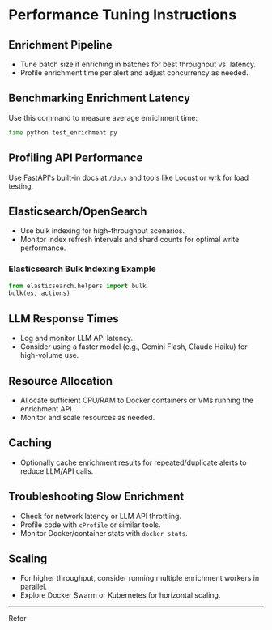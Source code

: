 # Performance Tuning Instructions

## Enrichment Pipeline
- Tune batch size if enriching in batches for best throughput vs. latency.
- Profile enrichment time per alert and adjust concurrency as needed.

## Benchmarking Enrichment Latency

Use this command to measure average enrichment time:
```sh
time python test_enrichment.py
```

## Profiling API Performance

Use FastAPI's built-in docs at `/docs` and tools like [Locust](https://locust.io/) or [wrk](https://github.com/wg/wrk) for load testing.

## Elasticsearch/OpenSearch
- Use bulk indexing for high-throughput scenarios.
- Monitor index refresh intervals and shard counts for optimal write performance.

### Elasticsearch Bulk Indexing Example
```python
from elasticsearch.helpers import bulk
bulk(es, actions)
```

## LLM Response Times
- Log and monitor LLM API latency.
- Consider using a faster model (e.g., Gemini Flash, Claude Haiku) for high-volume use.

## Resource Allocation
- Allocate sufficient CPU/RAM to Docker containers or VMs running the enrichment API.
- Monitor and scale resources as needed.

## Caching
- Optionally cache enrichment results for repeated/duplicate alerts to reduce LLM/API calls.

## Troubleshooting Slow Enrichment
- Check for network latency or LLM API throttling.
- Profile code with `cProfile` or similar tools.
- Monitor Docker/container stats with `docker stats`.

## Scaling
- For higher throughput, consider running multiple enrichment workers in parallel.
- Explore Docker Swarm or Kubernetes for horizontal scaling.

---

Refer